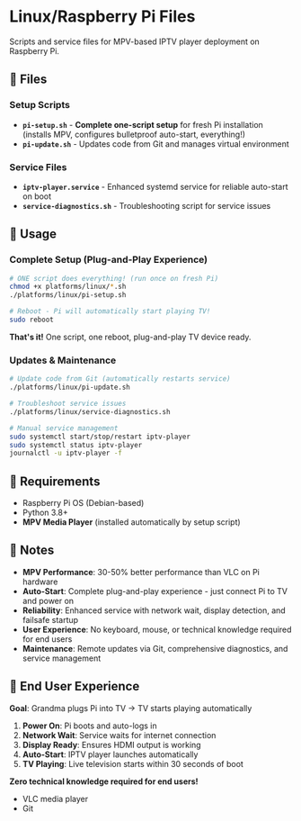 # Linux/Raspberry Pi Files

Scripts and service files for MPV-based IPTV player deployment on Raspberry Pi.

## 📄 Files

### Setup Scripts
- **`pi-setup.sh`** - **Complete one-script setup** for fresh Pi installation (installs MPV, configures bulletproof auto-start, everything!)  
- **`pi-update.sh`** - Updates code from Git and manages virtual environment

### Service Files  
- **`iptv-player.service`** - Enhanced systemd service for reliable auto-start on boot
- **`service-diagnostics.sh`** - Troubleshooting script for service issues

## 🚀 Usage

### **Complete Setup (Plug-and-Play Experience)**
```bash
# ONE script does everything! (run once on fresh Pi)
chmod +x platforms/linux/*.sh
./platforms/linux/pi-setup.sh

# Reboot - Pi will automatically start playing TV!
sudo reboot
```

**That's it!** One script, one reboot, plug-and-play TV device ready.

### **Updates & Maintenance**
```bash
# Update code from Git (automatically restarts service)
./platforms/linux/pi-update.sh

# Troubleshoot service issues
./platforms/linux/service-diagnostics.sh

# Manual service management
sudo systemctl start/stop/restart iptv-player
sudo systemctl status iptv-player
journalctl -u iptv-player -f
```

## 🔧 Requirements

- Raspberry Pi OS (Debian-based)
- Python 3.8+
- **MPV Media Player** (installed automatically by setup script)

## 📝 Notes

- **MPV Performance**: 30-50% better performance than VLC on Pi hardware
- **Auto-Start**: Complete plug-and-play experience - just connect Pi to TV and power on
- **Reliability**: Enhanced service with network wait, display detection, and failsafe startup
- **User Experience**: No keyboard, mouse, or technical knowledge required for end users
- **Maintenance**: Remote updates via Git, comprehensive diagnostics, and service management

## 🎯 End User Experience

**Goal**: Grandma plugs Pi into TV → TV starts playing automatically

1. **Power On**: Pi boots and auto-logs in
2. **Network Wait**: Service waits for internet connection  
3. **Display Ready**: Ensures HDMI output is working
4. **Auto-Start**: IPTV player launches automatically
5. **TV Playing**: Live television starts within 30 seconds of boot

**Zero technical knowledge required for end users!**
- VLC media player
- Git